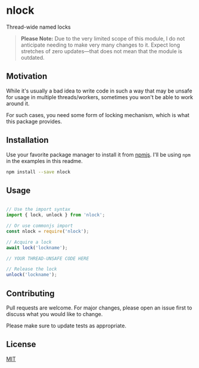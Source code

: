 # nlock

Thread-wide named locks

> **Please Note:** Due to the very limited scope of this module, I do not anticipate needing to make very many changes to it.  Expect long stretches of zero updates—that does not mean that the module is outdated.

## Motivation

While it's usually a bad idea to write code in such a way that may be unsafe for
usage in multiple threads/workers, sometimes you won't be able to work around
it.

For such cases, you need some form of locking mechanism, which is what this
package provides.

## Installation

Use your favorite package manager to install it from [npmjs](https://npmjs.com).
I'll be using `npm` in the examples in this readme.

```bash
npm install --save nlock
```

## Usage

```javascript

// Use the import syntax
import { lock, unlock } from 'nlock';

// Or use commonjs import
const nlock = require('nlock');

// Acquire a lock
await lock('lockname');

// YOUR THREAD-UNSAFE CODE HERE

// Release the lock
unlock('lockname');
```

## Contributing

Pull requests are welcome. For major changes, please open an issue first to discuss what you would like to change.

Please make sure to update tests as appropriate.

## License

[MIT](https://choosealicense.com/licenses/mit/)
